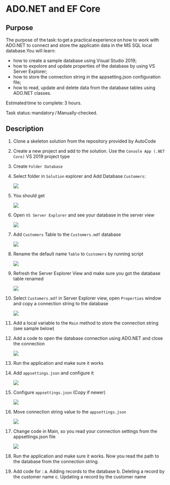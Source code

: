 # ADO.NET and EF Core

## Purpose
The purpose of the task: to get a practical experience on how to work with ADO.NET to connect and store the applicatin data in the MS SQL local database.You will learn:
- how to create a sample database using Visual Studio 2019;
- how to expolore and update properties of the database by using VS Server Explorer;
- how to store the connection string in the appsetting.json configuration file;
- how to read, update and delete data from the database tables using ADO.NET classes.

Estimated time to complete: 3 hours.   

Task status: mandatory / Manually-checked.   

## Description
1. Clone a skeleton solution from the repository provided by AutoCode
1. Create a new project and add to the solution. Use the `Console App (.NET Core)` VS 2019 project type
1. Create `Folder Database`
1. Select folder in `Solution` explorer and Add Database `Customers`:  
    
    ![](Pictures/ado.net.1.png) 

1. You should get
   
    ![](Pictures/ado.net.2.png)   

1. Open `VS Server Explorer` and see your database in the server view
  
    ![](Pictures/ado.net.3.png)

1. Add `Customers` Table to the `Customers.mdf` database

    ![](Pictures/ado.net.4.png)

1. Rename the default name `Table` to `Customers` by running script

    ![](Pictures/ado.net.5.png)

1. Refresh the Server Explorer View and make sure you got the database table renamed

    ![](Pictures/ado.net.6.png)

1. Select `Customers.mdf` in Server Explorer view, open `Properties` window and copy a connection string to the database

    ![](Pictures/ado.net.7.png)

1. Add a local variable to the `Main` method to store the connection string (see sample below)
1. Add a code to open the database connection using ADO.NET  and close the connection

    ![](Pictures/ado.net.8.png)

1. Run the application and make sure it works
1. Add `appsettings.json` and configure it

    ![](Pictures/ado.net.9.png)

1. Configure `appsettings.json` (Copy if newer)

    ![](Pictures/ado.net.10.png)

1. Move connection string value to the `appsettings.json`

    ![](Pictures/ado.net.11.png)

1. Change code in Main, so you read your connection settings from the appsettings.json file

    ![](Pictures/ado.net.12.png)

1. Run the application and make sure it works. Now you read the path to the database from the connection string. 


1. Add code for :
    a.	Adding records to the database
    b.	Deleting a record by the customer name
    c.	Updating a record by the customer name

